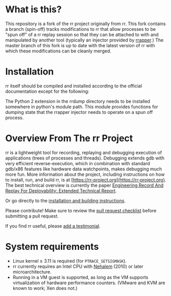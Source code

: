 # What is this?

This repository is a fork of the rr project originally from rr.  This fork
contains a branch (spin-off) tracks modifications to rr that allow processes to
be "spun off" of a rr replay session so that they can be attached to with and
manipulated by another tool (typically an injector provided by
[rrapper](https://github.com/pkmoore/rrapper).)  The master branch of this fork
is up to date with the latest version of rr with which these modifications can
be cleanly merged.

# Installation

rr itself should be compiled and installed according to the official
documentation except for the following:

The Python 2 extension in the rrdump directory needs to be installed somewhere
in python's module path.  This module provides functions for dumping state that
the rrapper injector needs to operate on a spun off process.

# Overview From The rr Project

rr is a lightweight tool for recording, replaying and debugging execution of applications (trees of processes and threads).
Debugging extends gdb with very efficient reverse-execution, which in combination with standard gdb/x86 features like hardware data watchpoints, makes debugging much more fun. More information about the project, including instructions on how to install, run, and build rr, is at [https://rr-project.org](https://rr-project.org). The best technical overview is currently the paper [Engineering Record And Replay For Deployability: Extended Technical Report](https://arxiv.org/pdf/1705.05937.pdf).

Or go directly to the [installation and building instructions](https://github.com/mozilla/rr/wiki/Building-And-Installing).

Please contribute!  Make sure to review the [pull request checklist](/CONTRIBUTING.md) before submitting a pull request.

If you find rr useful, please [add a testimonial](https://github.com/mozilla/rr/wiki/Testimonials).

# System requirements

* Linux kernel ≥ 3.11 is required (for `PTRACE_SETSIGMASK`).
* rr currently requires an Intel CPU with [Nehalem](https://en.wikipedia.org/wiki/Nehalem_%28microarchitecture%29) (2010) or later microarchitecture.
* Running in a VM guest is supported, as long as the VM supports virtualization of hardware performance counters. (VMware and KVM are known to work; Xen does not.)
